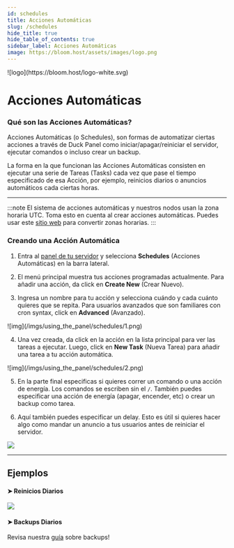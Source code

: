 ```yaml
---
id: schedules
title: Acciones Automáticas
slug: /schedules
hide_title: true
hide_table_of_contents: true
sidebar_label: Acciones Automáticas
image: https://bloom.host/assets/images/logo.png
---
```


<div class="text--center">
![logo](https://bloom.host/logo-white.svg)
<h1>Acciones Automáticas</h1>
</div>


### Qué son las Acciones Automáticas?

Acciones Automáticas (o Schedules), son formas de automatizar ciertas acciones a través de  Duck Panel como 
iniciar/apagar/reiniciar el servidor, ejecutar comandos o incluso crear un backup.

La forma en la que funcionan las Acciones Automáticas consisten en ejecutar una serie de Tareas (Tasks) cada vez que pase
el tiempo especificado de esa Acción, por ejemplo, reinicios diarios o anuncios automáticos cada ciertas horas.

---
:::note
El sistema de acciones automáticas y nuestros nodos usan la zona horaria UTC. Toma esto en cuenta al crear acciones 
automáticas. Puedes usar este [sitio web](https://www.timeanddate.com/worldclock/converter.html) para convertir zonas horarias. 
:::

### Creando una Acción Automática

1. Entra al [panel de tu servidor](https://mc.bloom.host/) y selecciona **Schedules** (Acciones Automáticas) en la barra lateral.

2. El menú principal muestra tus acciones programadas actualmente. Para añadir una acción, da click en **Create New** (Crear Nuevo).
 
3. Ingresa un nombre para tu acción y selecciona cuándo y cada cuánto quieres que se repita. Para usuarios avanzados que
son familiares con cron syntax, click en **Advanced** (Avanzado).

<div class="text--center">![img](/imgs/using_the_panel/schedules/1.png)</div>

4. Una vez creada, da click en la acción en la lista principal para ver las tareas a ejecutar. Luego, click en **New Task**
   (Nueva Tarea) para añadir una tarea a tu acción automática.

<div class="text--center">![img](/imgs/using_the_panel/schedules/2.png)</div>

5. En la parte final especificas si quieres correr un comando o una acción de energía. Los comandos se escriben sin el `/`.
También puedes especificar una acción de energía (apagar, encender, etc) o crear un backup como tarea.

6. Aquí también puedes especificar un delay. Esto es útil si quieres hacer algo como mandar un anuncio a tus usuarios
antes de reiniciar el servidor.

<div class="text--center"><img src="/imgs/using_the_panel/schedules/3.png"/></div>

---

## Ejemplos

#### ➤ Reinicios Diarios

<div class="text--center"><img src="/imgs/using_the_panel/schedules/4.png"/></div>

#### ➤ Backups Diarios
Revisa nuestra [guía](backups.md) sobre backups!
